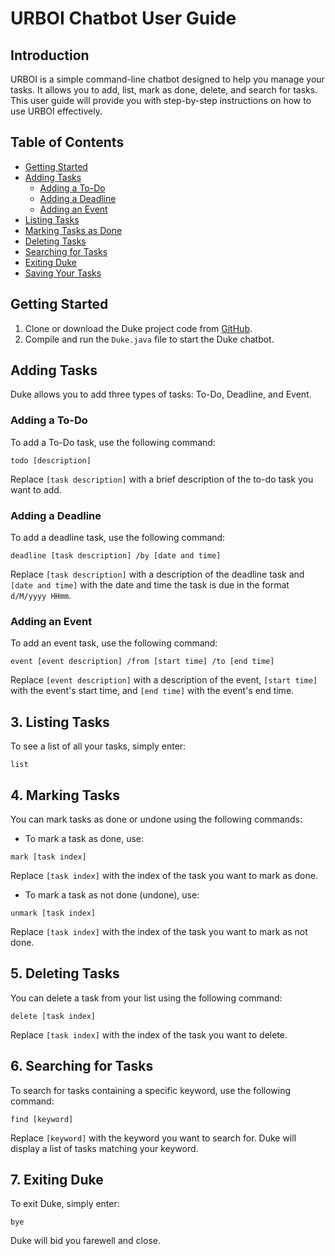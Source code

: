 # URBOI Chatbot User Guide

## Introduction

URBOI    is a simple command-line chatbot designed to help you manage your tasks. It allows you to add, list, mark as done, delete, and search for tasks. This user guide will provide you with step-by-step instructions on how to use URBOI effectively.

## Table of Contents
- [Getting Started](#getting-started)
- [Adding Tasks](#adding-tasks)
    - [Adding a To-Do](#adding-a-to-do)
    - [Adding a Deadline](#adding-a-deadline)
    - [Adding an Event](#adding-an-event)
- [Listing Tasks](#listing-tasks)
- [Marking Tasks as Done](#marking-tasks-as-done)
- [Deleting Tasks](#deleting-tasks)
- [Searching for Tasks](#searching-for-tasks)
- [Exiting Duke](#exiting-duke)
- [Saving Your Tasks](#saving-your-tasks)

## Getting Started<a name="getting-started"></a>

1. Clone or download the Duke project code from [GitHub](https://github.com/your/repository).
2. Compile and run the `Duke.java` file to start the Duke chatbot.

## Adding Tasks<a name="adding-tasks"></a>

Duke allows you to add three types of tasks: To-Do, Deadline, and Event.

### Adding a To-Do<a name="adding-a-to-do"></a>

To add a To-Do task, use the following command:

```plaintext
todo [description]
```

Replace `[task description]` with a brief description of the to-do task you want to add.

### Adding a Deadline <a name="adding-a-deadline"></a>

To add a deadline task, use the following command:

```plaintext
deadline [task description] /by [date and time]
```

Replace `[task description]` with a description of the deadline task and `[date and time]` with the date and time the task is due in the format `d/M/yyyy HHmm`.

### Adding an Event <a name="adding-an-event"></a>

To add an event task, use the following command:

```plaintext
event [event description] /from [start time] /to [end time]
```

Replace `[event description]` with a description of the event, `[start time]` with the event's start time, and `[end time]` with the event's end time.

## 3. Listing Tasks <a name="listing-tasks"></a>

To see a list of all your tasks, simply enter:

```plaintext
list
```


## 4. Marking Tasks <a name="marking-tasks"></a>

You can mark tasks as done or undone using the following commands:

- To mark a task as done, use:

```plaintext
mark [task index]
```

Replace `[task index]` with the index of the task you want to mark as done.

- To mark a task as not done (undone), use:

```plaintext
unmark [task index]
```

Replace `[task index]` with the index of the task you want to mark as not done.

## 5. Deleting Tasks <a name="deleting-tasks"></a>

You can delete a task from your list using the following command:

```plaintext
delete [task index]
```

Replace `[task index]` with the index of the task you want to delete.

## 6. Searching for Tasks <a name="searching-for-tasks"></a>

To search for tasks containing a specific keyword, use the following command:

```plaintext
find [keyword]
```

Replace `[keyword]` with the keyword you want to search for. Duke will display a list of tasks matching your keyword.

## 7. Exiting Duke <a name="exiting-duke"></a>

To exit Duke, simply enter:

```plaintext
bye
```

Duke will bid you farewell and close.